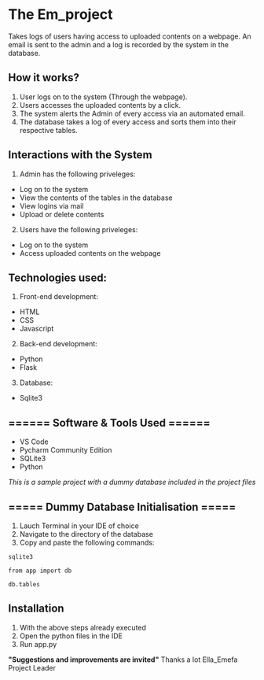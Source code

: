 # The Em_project

Takes logs of users having access to uploaded contents on a webpage. An email is sent to the admin and a log is recorded by the system in the database.

## How it works?

  1. User logs on to the system (Through the webpage).
  2. Users accesses the uploaded contents by a click.
  3. The system alerts the Admin of every access via an automated email.
  4. The database takes a log of every access and sorts them into their respective tables.

## Interactions with the System

1. Admin has the following priveleges:
* Log on to the system
* View the contents of the tables in the database
* View logins via mail
* Upload or delete contents

2. Users have the following priveleges:
* Log on to the system
* Access uploaded contents on the webpage

## Technologies used:

1. Front-end development:
* HTML
* CSS
* Javascript

2. Back-end development:
* Python
* Flask

3. Database:

* Sqlite3

## ====== Software & Tools Used ======
- VS Code
- Pycharm Community Edition
- SQLite3
- Python

*This is a sample project with a dummy database included in the project files*


## ===== Dummy Database Initialisation =====
1. Lauch Terminal in your IDE of choice
2. Navigate to the directory of the database
3. Copy and paste the following commands:
```
sqlite3
```
```
from app import db
```
```
db.tables
```

## Installation
1. With the above steps already executed
2. Open the python files in the IDE
3. Run app.py

**"Suggestions and improvements are invited"**
    Thanks a lot
    Ella_Emefa
    Project Leader
